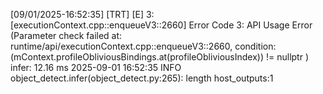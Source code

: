 [09/01/2025-16:52:35] [TRT] [E] 3: [executionContext.cpp::enqueueV3::2660] Error Code 3: API Usage Error (Parameter check failed at: runtime/api/executionContext.cpp::enqueueV3::2660, condition: (mContext.profileObliviousBindings.at(profileObliviousIndex)) != nullptr
)
infer: 12.16 ms
2025-09-01 16:52:35 INFO object_detect.infer(object_detect.py:265): length host_outputs:1

